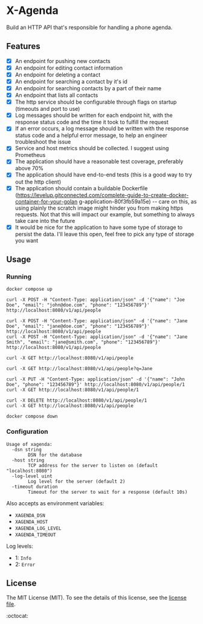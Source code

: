 # X-Agenda

Build an HTTP API that's responsible for handling a phone agenda.

## Features

- [X] An endpoint for pushing new contacts
- [X] An endpoint for editing contact information
- [X] An endpoint for deleting a contact
- [X] An endpoint for searching a contact by it's id
- [X] An endpoint for searching contacts by a part of their name
- [X] An endpoint that lists all contacts
- [X] The http service should be configurable through flags on startup (timeouts and port to use)
- [X] Log messages should be written for each endpoint hit, with the response status code and the
time it took to fulfill the request
- [X] If an error occurs, a log message should be written with the response status code and a helpful
error message, to help an engineer troubleshoot the issue
- [X] Service and host metrics should be collected. I suggest using Prometheus
- [X] The application should have a reasonable test coverage, preferably above 70%
- [X] The application should have end-to-end tests (this is a good way to try out the http client)
- [X] The application should contain a buildable Dockerfile
(https://levelup.gitconnected.com/complete-guide-to-create-docker-container-for-your-golan
g-application-80f3fb59a15e) -- care on this, as using plainly the scratch image might hinder
you from making https requests. Not that this will impact our example, but something to
always take care into the future
- [X] It would be nice for the application to have some type of storage to persist the data. I'll leave
this open, feel free to pick any type of storage you want

## Usage

### Running

```shell
docker compose up

curl -X POST -H "Content-Type: application/json" -d '{"name": "Joe Doe", "email": "john@doe.com", "phone": "123456789"}' http://localhost:8080/v1/api/people

curl -X POST -H "Content-Type: application/json" -d '{"name": "Jane Doe", "email": "jane@doe.com", "phone": "123456789"}' http://localhost:8080/v1/api/people
curl -X POST -H "Content-Type: application/json" -d '{"name": "Jane Smith", "email": "jane@smith.com", "phone": "123456789"}' http://localhost:8080/v1/api/people

curl -X GET http://localhost:8080/v1/api/people

curl -X GET http://localhost:8080/v1/api/people?q=Jane

curl -X PUT -H "Content-Type: application/json" -d '{"name": "John Doe", "phone": "123456789"}' http://localhost:8080/v1/api/people/1
curl -X GET http://localhost:8080/v1/api/people/1

curl -X DELETE http://localhost:8080/v1/api/people/1
curl -X GET http://localhost:8080/v1/api/people

docker compose down
```

### Configuration

```shell
Usage of xagenda:
  -dsn string
        DSN for the database
  -host string
        TCP address for the server to listen on (default "localhost:8080")
  -log-level uint
        Log level for the server (default 2)
  -timeout duration
        Timeout for the server to wait for a response (default 10s)
```

Also accepts as environment variables:

- `XAGENDA_DSN`
- `XAGENDA_HOST`
- `XAGENDA_LOG_LEVEL`
- `XAGENDA_TIMEOUT`

Log levels:
- 1: `Info`
- 2: `Error`

## License

The MIT License (MIT). To see the details of this license, see the [license file](LICENSE.md).

:octocat:

